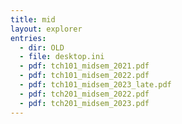```yaml
---
title: mid
layout: explorer
entries:
  - dir: OLD
  - file: desktop.ini
  - pdf: tch101_midsem_2021.pdf
  - pdf: tch101_midsem_2022.pdf
  - pdf: tch101_midsem_2023_late.pdf
  - pdf: tch201_midsem_2022.pdf
  - pdf: tch201_midsem_2023.pdf
---
```

